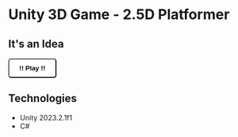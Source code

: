# Unity 3D Game - 2.5D Platformer

<h2>It's an Idea</h2>

<a href="http://lokeshvashisht.com/Build/index.html">
<button style="background-color: #fff; color: #000; padding: 10px 20px; border-radius: 5px; font-weight: bold;;">
  !! Play !!
</button>
</a>

<h2>Technologies</h2>
<ul>
    <li>Unity 2023.2.1f1</li>
    <li>C#</li>
</ul>
